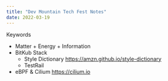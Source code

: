 ```yaml
---
title: "Dev Mountain Tech Fest Notes"
date: 2022-03-19
---
```


Keywords
- Matter + Energy + Information
- BitKub Stack
  - Style Dictionary https://amzn.github.io/style-dictionary
  - TestRail
- eBPF & Cilium https://cilium.io